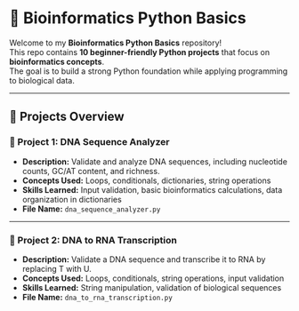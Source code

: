 # 🧬 Bioinformatics Python Basics

Welcome to my **Bioinformatics Python Basics** repository!  
This repo contains **10 beginner-friendly Python projects** that focus on **bioinformatics concepts**.  
The goal is to build a strong Python foundation while applying programming to biological data.

---

## 🚀 Projects Overview

### 🧩 Project 1: DNA Sequence Analyzer
- **Description:** Validate and analyze DNA sequences, including nucleotide counts, GC/AT content, and richness.
- **Concepts Used:** Loops, conditionals, dictionaries, string operations
- **Skills Learned:** Input validation, basic bioinformatics calculations, data organization in dictionaries
- **File Name:** `dna_sequence_analyzer.py`

---

### 🧩 Project 2: DNA to RNA Transcription
- **Description:** Validate a DNA sequence and transcribe it to RNA by replacing T with U.
- **Concepts Used:** Loops, conditionals, string operations, input validation
- **Skills Learned:** String manipulation, validation of biological sequences
- **File Name:** `dna_to_rna_transcription.py`
